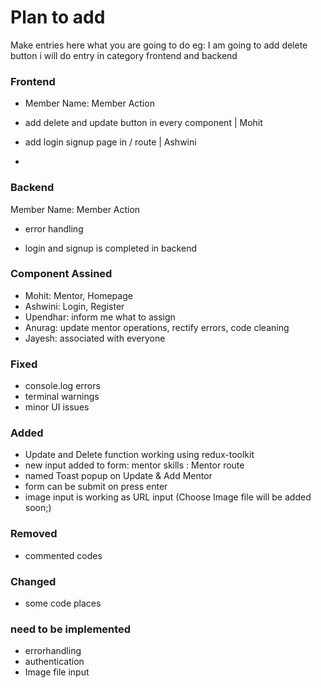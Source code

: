 # Plan to add

Make entries here what you are going to do
eg: I am going to add delete button i will do entry
in category frontend and backend

### Frontend

- Member Name: Member Action

- add delete and update button in every component | Mohit
- add login signup page in / route | Ashwini
-

### Backend

Member Name: Member Action

- error handling

- login and signup is completed in backend

### Component Assined

- Mohit: Mentor, Homepage
- Ashwini: Login, Register
- Upendhar: inform me what to assign
- Anurag: update mentor operations, rectify errors, code cleaning
- Jayesh: associated with everyone

### Fixed

- console.log errors
- terminal warnings
- minor UI issues

### Added

- Update and Delete function working using redux-toolkit
- new input added to form: mentor skills : Mentor route
- named Toast popup on Update & Add Mentor
- form can be submit on press enter
- image input is working as URL input (Choose Image file will be added soon;)

### Removed

- commented codes

### Changed

- some code places

### need to be implemented

- errorhandling
- authentication
- Image file input
